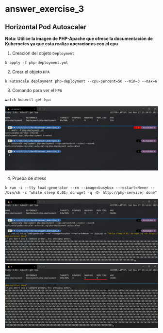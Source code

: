 # answer_exercise_3

## Horizontal Pod Autoscaler

**Nota: Utilice la imagen de PHP-Apache que ofrece la documentación de Kubernetes ya que esta realiza operaciones con el cpu**

1. Creación del objeto `Deployment`

```
k apply -f php-deployment.yml
```

2. Crear el objeto `HPA`

```
k autoscale deployment php-deployment --cpu-percent=50 --min=3 --max=6
```

3. Comando para ver el `HPA`

```
watch kubectl get hpa
```

![Respuesta 3 - 1](img/Respuesta3-1.png)

4. Prueba de stress

```
k run -i --tty load-generator --rm --image=busybox --restart=Never -- /bin/sh -c "while sleep 0.01; do wget -q -O- http://php-service; done"
```

![Respuesta 3 - 2](img/Respuesta3-2.png)
![Respuesta 3 - 3](img/Respuesta3-3.png)
